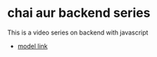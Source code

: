 # chai aur backend series

This is a video series on backend with javascript
- [model link](https://app.eraser.io/workspace/YtPqZ1VogxGy1jzIDkzj)
